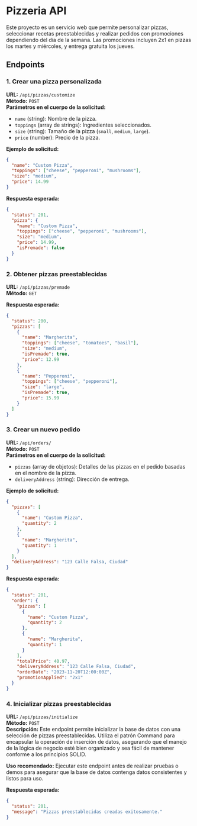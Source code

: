 
# Pizzeria API

Este proyecto es un servicio web que permite personalizar pizzas, seleccionar recetas preestablecidas y realizar pedidos con promociones dependiendo del día de la semana. Las promociones incluyen 2x1 en pizzas los martes y miércoles, y entrega gratuita los jueves.

## Endpoints

### 1. Crear una pizza personalizada

**URL:** `/api/pizzas/customize`  
**Método:** `POST`  
**Parámetros en el cuerpo de la solicitud:**

- `name` (string): Nombre de la pizza.
- `toppings` (array de strings): Ingredientes seleccionados.
- `size` (string): Tamaño de la pizza (`small`, `medium`, `large`).
- `price` (number): Precio de la pizza.

**Ejemplo de solicitud:**

```json
{
  "name": "Custom Pizza",
  "toppings": ["cheese", "pepperoni", "mushrooms"],
  "size": "medium",
  "price": 14.99
}
```

**Respuesta esperada:**

```json
{
  "status": 201,
  "pizza": {
    "name": "Custom Pizza",
    "toppings": ["cheese", "pepperoni", "mushrooms"],
    "size": "medium",
    "price": 14.99,
    "isPremade": false
  }
}
```

### 2. Obtener pizzas preestablecidas

**URL:** `/api/pizzas/premade`  
**Método:** `GET`  

**Respuesta esperada:**

```json
{
  "status": 200,
  "pizzas": [
    {
      "name": "Margherita",
      "toppings": ["cheese", "tomatoes", "basil"],
      "size": "medium",
      "isPremade": true,
      "price": 12.99
    },
    {
      "name": "Pepperoni",
      "toppings": ["cheese", "pepperoni"],
      "size": "large",
      "isPremade": true,
      "price": 15.99
    }
  ]
}
```

### 3. Crear un nuevo pedido

**URL:** `/api/orders/`  
**Método:** `POST`  
**Parámetros en el cuerpo de la solicitud:**

- `pizzas` (array de objetos): Detalles de las pizzas en el pedido basadas en el nombre de la pizza.
- `deliveryAddress` (string): Dirección de entrega.

**Ejemplo de solicitud:**

```json
{
  "pizzas": [
    {
      "name": "Custom Pizza",
      "quantity": 2
    },
    {
      "name": "Margherita",
      "quantity": 1
    }
  ],
  "deliveryAddress": "123 Calle Falsa, Ciudad"
}
```

**Respuesta esperada:**

```json
{
  "status": 201,
  "order": {
    "pizzas": [
      {
        "name": "Custom Pizza",
        "quantity": 2
      },
      {
        "name": "Margherita",
        "quantity": 1
      }
    ],
    "totalPrice": 40.97,
    "deliveryAddress": "123 Calle Falsa, Ciudad",
    "orderDate": "2023-11-20T12:00:00Z",
    "promotionApplied": "2x1"
  }
}
```

### 4. Inicializar pizzas preestablecidas

**URL:** `/api/pizzas/initialize`  
**Método:** `POST`  
**Descripción:** Este endpoint permite inicializar la base de datos con una selección de pizzas preestablecidas. Utiliza el patrón Command para encapsular la operación de inserción de datos, asegurando que el manejo de la lógica de negocio esté bien organizado y sea fácil de mantener conforme a los principios SOLID.

**Uso recomendado:** Ejecutar este endpoint antes de realizar pruebas o demos para asegurar que la base de datos contenga datos consistentes y listos para uso.

**Respuesta esperada:**

```json
{
  "status": 201,
  "message": "Pizzas preestablecidas creadas exitosamente."
}
```
